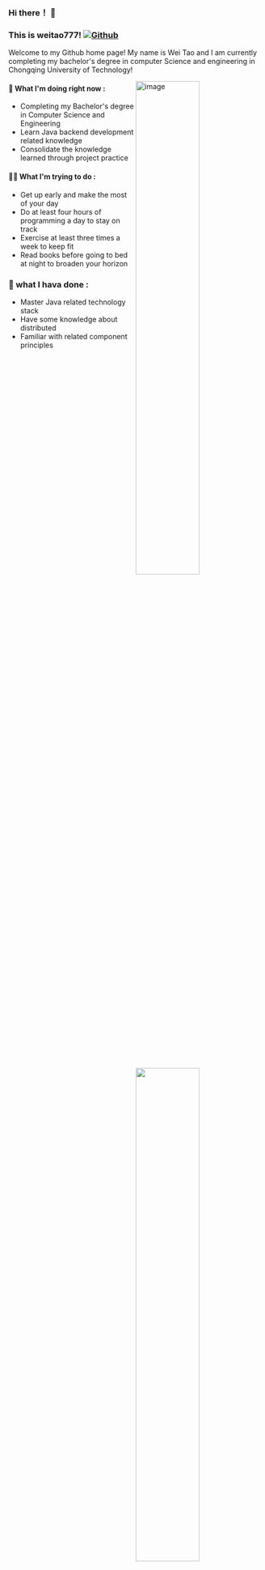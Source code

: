 ### Hi there！ 👋 
### This is weitao777! [![Github](https://img.shields.io/badge/-Github-000?style=flat&logo=Github&logoColor=white)](https://github.com/weitao777)

Welcome to my Github home page!  My name is Wei Tao and I am currently completing my bachelor's degree in computer Science and engineering in Chongqing University of Technology! 

 <img align="right" width="50%" height="auto" alt="image" src="https://user-images.githubusercontent.com/72557529/174254844-de6a2aaf-c97f-4d70-9d31-1fb5daf23067.png">
<img width="50%" align="right" height="auto" src="https://github-readme-stats.vercel.app/api?username=weitao777&show_icons=true&hide_border=true" />

#### 🌱 What I'm doing right now : 
- Completing my Bachelor's degree in Computer Science and Engineering  
- Learn Java backend development related knowledge  
- Consolidate the knowledge learned through project practice 
#### 💪🏻 What I'm trying to do :  
- Get up early and make the most of your day  
- Do at least four hours of programming a day to stay on track  
- Exercise at least three times a week to keep fit  
- Read books before going to bed at night to broaden your horizon 
### 💐 what I hava done :
- Master Java related technology stack
- Have some knowledge about distributed
- Familiar with related component principles

